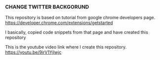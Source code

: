 ### CHANGE TWITTER BACKGORUND

This repository is based on tutorial from google chrome developers page.
https://developer.chrome.com/extensions/getstarted

I basically, copied code snippets from that page and have created this
repository

This is the youtube video link where I create this repository.
https://youtu.be/9irV1Yjlwjc


